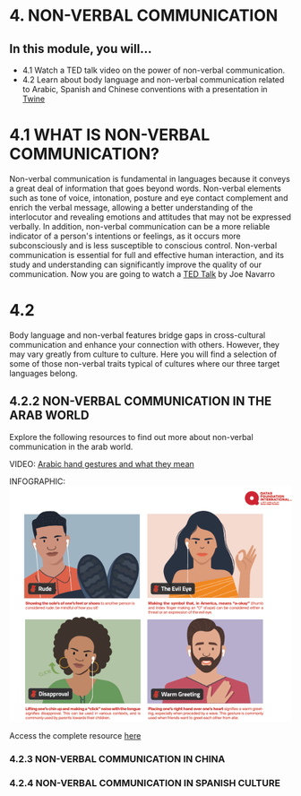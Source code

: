 # 4. NON-VERBAL COMMUNICATION

## In this module, you will...

- 4.1 Watch a TED talk video on the power of non-verbal communication. 
- 4.2 Learn about body language and non-verbal communication related to Arabic, Spanish and Chinese conventions with a presentation in 
[Twine](http://cosmozonas.github.io/04-M.NON_VERBAL_LANGUAGE/Twine/index.html)


# 4.1 WHAT IS NON-VERBAL COMMUNICATION?

Non-verbal communication is fundamental in languages because it conveys a great deal of information that goes beyond words. Non-verbal elements such as tone of voice, intonation, posture and eye contact complement and enrich the verbal message, allowing a better understanding of the interlocutor and revealing emotions and attitudes that may not be expressed verbally. In addition, non-verbal communication can be a more reliable indicator of a person's intentions or feelings, as it occurs more subconsciously and is less susceptible to conscious control. Non-verbal communication is essential for full and effective human interaction, and its study and understanding can significantly improve the quality of our communication. Now you are going to watch a [TED Talk](https://www.youtube.com/watch?v=fLaslONQAKM&t=11s) by Joe Navarro 

# 4.2 
Body language and non-verbal features bridge gaps in cross-cultural communication and enhance your connection with others. However, they may vary greatly from culture to culture. Here you will find a selection of some of those non-verbal traits typical of cultures where our three target languages belong.

## 4.2.2 NON-VERBAL COMMUNICATION IN THE ARAB WORLD
Explore the following resources to find out more about non-verbal communication in the arab world. 

VIDEO: [Arabic hand gestures and what they mean](https://www.youtube.com/watch?v=HGdQeUuUT3g) 

INFOGRAPHIC:
![non_verbal_arabic](images/non_verbal_arabic.png)


Access the complete resource [here](https://www.qfi.org/resources/infographics/non-verbal-communication-in-the-arab-world/)


### 4.2.3 NON-VERBAL COMMUNICATION IN CHINA


### 4.2.4 NON-VERBAL COMMUNICATION IN SPANISH CULTURE




  